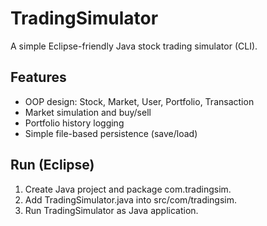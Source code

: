 # TradingSimulator

A simple Eclipse-friendly Java stock trading simulator (CLI).

## Features
- OOP design: Stock, Market, User, Portfolio, Transaction
- Market simulation and buy/sell
- Portfolio history logging
- Simple file-based persistence (save/load)

## Run (Eclipse)
1. Create Java project and package com.tradingsim.
2. Add TradingSimulator.java into src/com/tradingsim.
3. Run TradingSimulator as Java application.

